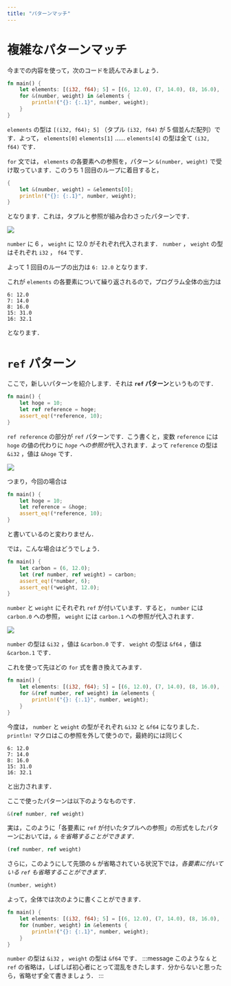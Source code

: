 ```yaml
---
title: "パターンマッチ"
---
```

# 複雑なパターンマッチ
今までの内容を使って，次のコードを読んでみましょう．
```rust
fn main() {
    let elements: [(i32, f64); 5] = [(6, 12.0), (7, 14.0), (8, 16.0), (15, 31.0), (16, 32.1)];
    for &(number, weight) in &elements {
        println!("{}: {:.1}", number, weight);
    }
}
```
`elements` の型は `[(i32, f64); 5]` （タプル `(i32, f64)` が 5 個並んだ配列）です．よって， `elements[0]` `elements[1]` …… `elements[4]` の型は全て `(i32, f64)` です．

`for` 文では， `elements` の各要素への参照を，パターン `&(number, weight)` で受け取っています．このうち 1 回目のループに着目すると，
```rust
{
    let &(number, weight) = &elements[0];
    println!("{}: {:.1}", number, weight);
}
```
となります．これは，タプルと参照が組み合わさったパターンです．

![](https://storage.googleapis.com/zenn-user-upload/8vgf3wta6i35lup25s4gh70eyi6h)

`number` に 6 ， `weight` に 12.0 がそれぞれ代入されます． `number` ， `weight` の型はそれぞれ `i32` ， `f64` です．

よって 1 回目のループの出力は `6: 12.0` となります．

これが `elements` の各要素について繰り返されるので，プログラム全体の出力は
```-:標準出力
6: 12.0
7: 14.0
8: 16.0
15: 31.0
16: 32.1
```
となります．
# `ref` パターン
ここで，新しいパターンを紹介します．それは **`ref` パターン**というものです．
```rust
fn main() {
    let hoge = 10;
    let ref reference = hoge;
    assert_eq!(*reference, 10);
}
```
`ref reference` の部分が `ref` パターンです．こう書くと，変数 `reference` には `hoge` の値の代わりに *`hoge` への参照が*代入されます．よって `reference` の型は `&i32` ，値は `&hoge` です．

![](https://storage.googleapis.com/zenn-user-upload/w1elkphpqshc85mexlx0e48tqsnp)

つまり，今回の場合は
```rust
fn main() {
    let hoge = 10;
    let reference = &hoge;
    assert_eq!(*reference, 10);
}
```

と書いているのと変わりません．

では，こんな場合はどうでしょう．
```rust
fn main() {
    let carbon = (6, 12.0);
    let (ref number, ref weight) = carbon;
    assert_eq!(*number, 6);
    assert_eq!(*weight, 12.0);
}
```
`number` と `weight` にそれぞれ `ref` が付いています．すると， `number` には `carbon.0` への参照， `weight` には `carbon.1` への参照が代入されます．

![](https://storage.googleapis.com/zenn-user-upload/vsxeukdya2a5gdeltrnye3kolc4p)

`number` の型は `&i32` ，値は `&carbon.0` です． `weight` の型は `&f64` ，値は `&carbon.1` です．

これを使って先ほどの `for` 式を書き換えてみます．
```rust
fn main() {
    let elements: [(i32, f64); 5] = [(6, 12.0), (7, 14.0), (8, 16.0), (15, 31.0), (16, 32.1)];
    for &(ref number, ref weight) in &elements {
        println!("{}: {:.1}", number, weight);
    }
}
```
今度は， `number` と `weight` の型がそれぞれ `&i32` と `&f64` になりました． `println!` マクロはこの参照を外して使うので，最終的には同じく
```-:標準出力
6: 12.0
7: 14.0
8: 16.0
15: 31.0
16: 32.1
```
と出力されます．

ここで使ったパターンは以下のようなものです．
```rust
&(ref number, ref weight)
```
実は，このように「各要素に `ref` が付いたタプルへの参照」の形式をしたパターンにおいては，*`&` を省略することができます*．
```rust
(ref number, ref weight)
```
さらに，このようにして先頭の `&` が省略されている状況下では，*各要素に付いている `ref` も省略することができます*．
```rust
(number, weight)
```
よって，全体では次のように書くことができます．
```rust
fn main() {
    let elements: [(i32, f64); 5] = [(6, 12.0), (7, 14.0), (8, 16.0), (15, 31.0), (16, 32.1)];
    for (number, weight) in &elements {
        println!("{}: {:.1}", number, weight);
    }
}
```
`number` の型は `&i32` ， `weight` の型は `&f64` です．
:::message
このような `&` と `ref` の省略は，しばしば初心者にとって混乱をきたします．分からないと思ったら，省略せず全て書きましょう．
:::
